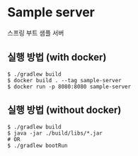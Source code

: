 # Sample server
스프링 부트 샘플 서버

## 실행 방법 (with docker)
```
$ ./gradlew build
$ docker build . --tag sample-server
$ docker run -p 8080:8080 sample-server
```

## 실행 방법 (without docker)
```
$ ./gradlew build
$ java -jar ./build/libs/*.jar
# OR
$ ./gradlew bootRun
```